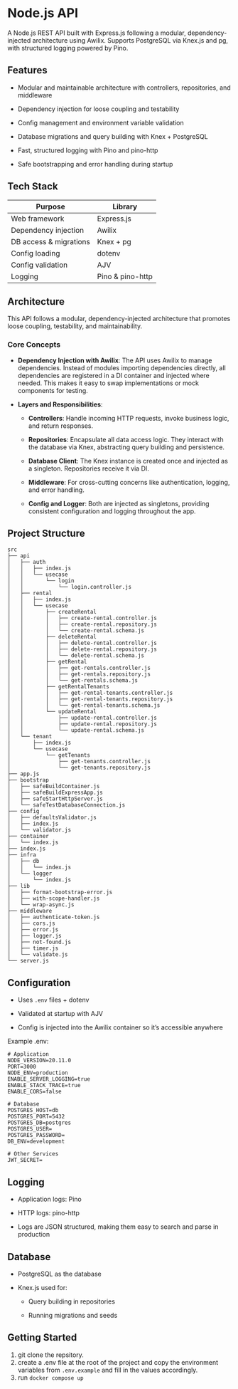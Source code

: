 # Node.js API
A Node.js REST API built with Express.js following a modular, dependency-injected architecture using Awilix.
Supports PostgreSQL via Knex.js and pg, with structured logging powered by Pino.

## Features
- Modular and maintainable architecture with controllers, repositories, and middleware

- Dependency injection for loose coupling and testability

- Config management and environment variable validation

- Database migrations and query building with Knex + PostgreSQL

- Fast, structured logging with Pino and pino-http

- Safe bootstrapping and error handling during startup

## Tech Stack
| Purpose                | Library          |
| ---------------------- | ---------------- |
| Web framework          | Express.js       |
| Dependency injection   | Awilix           |
| DB access & migrations | Knex + pg        |
| Config loading         | dotenv           |
| Config validation      | AJV              |
| Logging                | Pino & pino-http |

## Architecture
This API follows a modular, dependency-injected architecture that promotes loose coupling, testability, and maintainability.

### Core Concepts
- **Dependency Injection with Awilix**:
The API uses Awilix to manage dependencies. Instead of modules importing dependencies directly, all dependencies are registered in a DI container and injected where needed. This makes it easy to swap implementations or mock components for testing.

- **Layers and Responsibilities**:

   - **Controllers**: Handle incoming HTTP requests, invoke business logic, and return responses.

   - **Repositories**: Encapsulate all data access logic. They interact with the database via Knex, abstracting query building and persistence.

   - **Database Client**: The Knex instance is created once and injected as a singleton. Repositories receive it via DI.

   - **Middleware**: For cross-cutting concerns like authentication, logging, and error handling.

   - **Config and Logger**: Both are injected as singletons, providing consistent configuration and logging throughout the app.

## Project Structure
```
src
├── api
│   ├── auth
│   │   ├── index.js
│   │   └── usecase
│   │       └── login
│   │           └── login.controller.js
│   ├── rental
│   │   ├── index.js
│   │   └── usecase
│   │       ├── createRental
│   │       │   ├── create-rental.controller.js
│   │       │   ├── create-rental.repository.js
│   │       │   └── create-rental.schema.js
│   │       ├── deleteRental
│   │       │   ├── delete-rental.controller.js
│   │       │   ├── delete-rental.repository.js
│   │       │   └── delete-rental.schema.js
│   │       ├── getRental
│   │       │   ├── get-rentals.controller.js
│   │       │   ├── get-rentals.repository.js
│   │       │   └── get-rentals.schema.js
│   │       ├── getRentalTenants
│   │       │   ├── get-rental-tenants.controller.js
│   │       │   ├── get-rental-tenants.repository.js
│   │       │   └── get-rental-tenants.schema.js
│   │       └── updateRental
│   │           ├── update-rental.controller.js
│   │           ├── update-rental.repository.js
│   │           └── update-rental.schema.js
│   └── tenant
│       ├── index.js
│       └── usecase
│           └── getTenants
│               ├── get-tenants.controller.js
│               └── get-tenants.repository.js
├── app.js
├── bootstrap
│   ├── safeBuildContainer.js
│   ├── safeBuildExpressApp.js
│   ├── safeStartHttpServer.js
│   └── safeTestDatabaseConnection.js
├── config
│   ├── defaultsValidator.js
│   ├── index.js
│   └── validator.js
├── container
│   └── index.js
├── index.js
├── infra
│   ├── db
│   │   └── index.js
│   └── logger
│       └── index.js
├── lib
│   ├── format-bootstrap-error.js
│   ├── with-scope-handler.js
│   └── wrap-async.js
├── middleware
│   ├── authenticate-token.js
│   ├── cors.js
│   ├── error.js
│   ├── logger.js
│   ├── not-found.js
│   ├── timer.js
│   └── validate.js
└── server.js
```

## Configuration
- Uses `.env` files + dotenv

- Validated at startup with AJV

- Config is injected into the Awilix container so it’s accessible anywhere

Example .env:
```
# Application
NODE_VERSION=20.11.0
PORT=3000
NODE_ENV=production
ENABLE_SERVER_LOGGING=true
ENABLE_STACK_TRACE=true
ENABLE_CORS=false

# Database
POSTGRES_HOST=db
POSTGRES_PORT=5432
POSTGRES_DB=postgres
POSTGRES_USER=
POSTGRES_PASSWORD=
DB_ENV=development

# Other Services
JWT_SECRET=

```

## Logging
- Application logs: Pino

- HTTP logs: pino-http

- Logs are JSON structured, making them easy to search and parse in production

## Database
- PostgreSQL as the database

- Knex.js used for:

   - Query building in repositories

   - Running migrations and seeds

## Getting Started
1. git clone the repsitory.
2. create a .env file at the root of the project and copy the environment variables from `.env.example` and fill in the values accordingly.
3. run `docker compose up`
